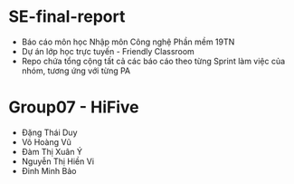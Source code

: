 # SE-final-report

- Báo cáo môn học Nhập môn Công nghệ Phần mềm 19TN
- Dự án lớp học trực tuyến - Friendly Classroom
- Repo chứa tổng cộng tất cả các báo cáo theo từng Sprint làm việc của nhóm, tương ứng với từng PA

# Group07 - HiFive

- Đặng Thái Duy
- Võ Hoàng Vũ
- Đàm Thị Xuân Ý
- Nguyễn Thị Hiền Vi
- Đinh Minh Bảo
